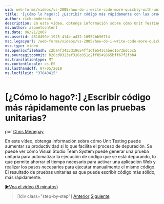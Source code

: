 ```yaml
---
uid: web-forms/videos/vs-2005/how-do-i-write-code-more-quickly-with-unit-tests
title: '[¿Cómo lo hago?:] ¿Escribir código más rápidamente con las pruebas unitarias? | Microsoft Docs'
author: rick-anderson
description: En este vídeo, obtenga información sobre cómo Unit Testing puede aumentar su productividad si lo que facilita el proceso de depuración. Podemos ver cómo Visual Studio Team System puede generar un U...
ms.author: aspnetcontent
ms.date: 06/21/2007
ms.assetid: 4618499e-1925-414e-a432-16952bb967f4
msc.legacyurl: /web-forms/videos/vs-2005/how-do-i-write-code-more-quickly-with-unit-tests
msc.type: video
ms.openlocfilehash: c2ba4f3433d19654ff1dfe543cabec1673bdc5c5
ms.sourcegitcommit: b28cd0313af316c051c2ff8549865bff67f2fbb4
ms.translationtype: MT
ms.contentlocale: es-ES
ms.lasthandoff: 07/05/2018
ms.locfileid: "37840415"
---
```

<a name="how-do-i-write-code-more-quickly-with-unit-tests"></a>[¿Cómo lo hago?:] ¿Escribir código más rápidamente con las pruebas unitarias?
====================
por [Chris Menegay](https://twitter.com/CMenegay)

En este vídeo, obtenga información sobre cómo Unit Testing puede aumentar su productividad si lo que facilita el proceso de depuración. Se puede ver cómo Visual Studio Team System puede generar una prueba unitaria para automatizar la ejecución de código que se está depurando, lo que permite ahorrar el tiempo necesario para activar una aplicación Web y realizar los pasos necesarios para ejecutar manualmente el mismo código. El resultado de pruebas unitarias es que puede escribir código más sólido, más rápidamente.

[&#9654;Vea el vídeo (8 minutos)](https://channel9.msdn.com/Blogs/ASP-NET-Site-Videos/how-do-i-write-code-more-quickly-with-unit-tests)

> [!div class="step-by-step"]
> [Anterior](how-do-i-create-my-own-bug-work-item.md)
> [Siguiente](how-do-i-practice-test-driven-development.md)
